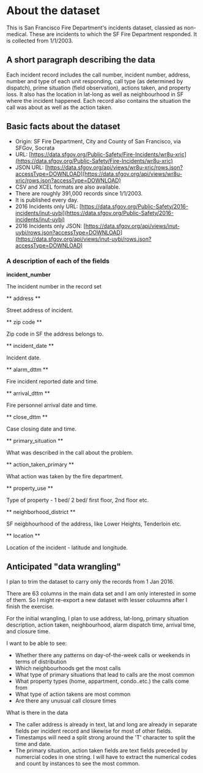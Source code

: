 
# About the dataset

This is San Francisco Fire Department's incidents dataset, classied as non-medical. These are incidents to which the SF Fire Department responded. It is collected from 1/1/2003. 

## A short paragraph describing the data

Each incident record includes the call number, incident number, address, number and type of each unit responding, call type (as determined by dispatch), prime situation (field observation), actions taken, and property loss. It also has the location in lat-long as well as neighbourhood in SF where the incident happened. Each record also contains the situation the call was about as well as the action taken. 


## Basic facts about the dataset

- Origin: SF Fire Department, City and County of San Francisco, via SFGov, Socrata 
- URL: [https://data.sfgov.org/Public-Safety/Fire-Incidents/wr8u-xric](https://data.sfgov.org/Public-Safety/Fire-Incidents/wr8u-xric)
- JSON URL: [https://data.sfgov.org/api/views/wr8u-xric/rows.json?accessType=DOWNLOAD](https://data.sfgov.org/api/views/wr8u-xric/rows.json?accessType=DOWNLOAD)
- CSV and XCEL formats are also available. 
- There are roughly 391,000 records since 1/1/2003.
- It is published every day. 
- 2016 Incidents only URL: [https://data.sfgov.org/Public-Safety/2016-incidents/inut-uybi](https://data.sfgov.org/Public-Safety/2016-incidents/inut-uybi)
- 2016 Incidents only JSON: [https://data.sfgov.org/api/views/inut-uybi/rows.json?accessType=DOWNLOAD](https://data.sfgov.org/api/views/inut-uybi/rows.json?accessType=DOWNLOAD)


### A description of each of the fields

**incident_number**

The incident number in the record set

** address **

Street address of incident. 

** zip code ** 

Zip code in SF the address belongs to. 

** incident_date ** 

Incident date.

** alarm_dttm ** 

Fire incident reported date and time. 

** arrival_dttm ** 

Fire personnel arrival date and time. 

** close_dttm ** 

Case closing date and time. 

** primary_situation ** 

What was described in the call about the problem. 

** action_taken_primary ** 

What action was taken by the fire department. 

** property_use ** 

Type of property - 1 bed/ 2 bed/ first floor, 2nd floor etc. 

** neighborhood_district ** 

SF neigbhourhood of the address, like Lower Heights, Tenderloin etc. 

** location ** 

Location of the incident - latitude and longitude. 

## Anticipated "data wrangling"

I plan to trim the dataset to carry only the records from 1 Jan 2016. 

There are 63 columns in the main data set and I am only interested in some of them. So I might re-export a new dataset with lesser coluumns after I finish the exercise. 

For the initial wrangling, I plan to use address, lat-long, primary situation description, action taken, neighbourhood, alarm dispatch time, arrival time, and closure time. 

I want to be able to see:
- Whether there any patterns on day-of-the-week calls or weekends in terms of distribution 
- Which neighbourhoods get the most calls
- What type of primary situations that lead to calls are the most common
- What property types (home, appartment, condo..etc.) the calls come from 
- What type of action takens are most common
- Are there any unusual call closure times 

What is there in the data 
- The caller address is already in text, lat and long are already in separate fields per incident record and likewise for most of other fields. 
- Timestamps will need a split strong around the 'T' character to split the time and date.
- The primary situation, action taken fields are text fields preceded by numercial codes in one string. I will have to extract the numerical codes and count by instances to see the most common. 

